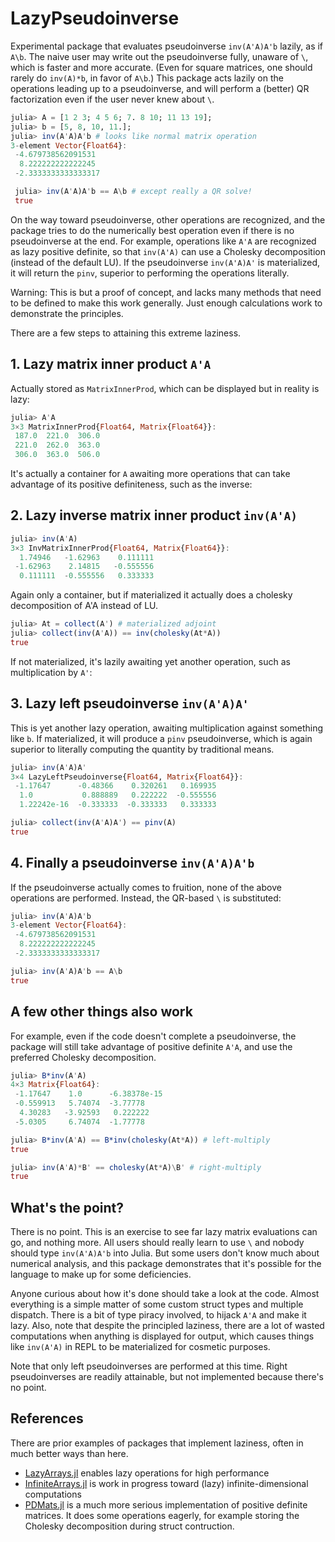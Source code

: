 # LazyPseudoinverse
Experimental package that evaluates pseudoinverse `inv(A'A)A'b` lazily, as if `A\b`. The naive user may write out
the pseudoinverse fully, unaware of `\`, which is faster and more accurate. (Even for square matrices, one should rarely do `inv(A)*b`, in favor of `A\b`.) This package acts lazily on the operations leading up to a pseudoinverse, and will perform a (better) QR factorization even if the user never knew about `\`. 

```julia
julia> A = [1 2 3; 4 5 6; 7. 8 10; 11 13 19];
julia> b = [5, 8, 10, 11.];
julia> inv(A'A)A'b # looks like normal matrix operation
3-element Vector{Float64}:
 -4.679738562091531
  8.222222222222245
 -2.3333333333333317

 julia> inv(A'A)A'b == A\b # except really a QR solve!
 true
```
On the way toward pseudoinverse, other operations are recognized, and the package tries to do the numerically
best operation even if there is no pseudoinverse at the end.
For example, operations like `A'A`
are recognized as lazy positive definite, so that `inv(A'A)` 
can use a Cholesky decomposition (instead of the default LU). If the pseudoinverse `inv(A'A)A'` is materialized, it
will return the `pinv`, superior to performing the operations literally.

Warning: This is but a proof of concept, and lacks many 
methods that need to be defined to make this work generally.
Just enough calculations work to demonstrate the principles.

There are a few steps to attaining this extreme laziness.

## 1. Lazy matrix inner product `A'A`
Actually stored as `MatrixInnerProd`, which can be displayed but in reality is lazy:
```julia
julia> A'A
3×3 MatrixInnerProd{Float64, Matrix{Float64}}:
 187.0  221.0  306.0
 221.0  262.0  363.0
 306.0  363.0  506.0    
```
It's actually a container for `A` awaiting more operations
that can take advantage of its positive definiteness,
such as the inverse:

## 2.  Lazy inverse matrix inner product `inv(A'A)`
```julia
julia> inv(A'A)
3×3 InvMatrixInnerProd{Float64, Matrix{Float64}}:
  1.74946   -1.62963    0.111111
 -1.62963    2.14815   -0.555556
  0.111111  -0.555556   0.333333  
```
Again only a container, but if materialized it actually
does a cholesky decomposition of A'A instead of LU.
```julia
julia> At = collect(A') # materialized adjoint
julia> collect(inv(A'A)) == inv(cholesky(At*A)) 
true
```    
If not materialized, it's lazily awaiting
yet another operation, such as multiplication by `A'`:

## 3.  Lazy left pseudoinverse `inv(A'A)A'`
This is yet another lazy operation, awaiting multiplication
against something like `b`. If materialized, it will produce
a `pinv` pseudoinverse, which is again superior to
literally computing the quantity by traditional means. 
```julia
julia> inv(A'A)A'
3×4 LazyLeftPseudoinverse{Float64, Matrix{Float64}}:
 -1.17647      -0.48366    0.320261   0.169935
  1.0           0.888889   0.222222  -0.555556
  1.22242e-16  -0.333333  -0.333333   0.333333  

julia> collect(inv(A'A)A') == pinv(A)
true
```
## 4.  Finally a pseudoinverse `inv(A'A)A'b`
If the pseudoinverse actually comes to fruition, none of the 
above operations are performed. Instead, the QR-based `\` is
substituted:
```julia
julia> inv(A'A)A'b
3-element Vector{Float64}:
 -4.679738562091531
  8.222222222222245
 -2.3333333333333317

julia> inv(A'A)A'b == A\b
true
 ```
 ## A few other things also work
 For example, even if the code doesn't complete a pseudoinverse, the package will still take advantage of positive definite `A'A`, and use the preferred
 Cholesky decomposition.
```julia
julia> B*inv(A'A)
4×3 Matrix{Float64}:
 -1.17647    1.0      -6.38378e-15
 -0.559913   5.74074  -3.77778
  4.30283   -3.92593   0.222222
 -5.0305     6.74074  -1.77778

julia> B*inv(A'A) == B*inv(cholesky(At*A)) # left-multiply
true

julia> inv(A'A)*B' == cholesky(At*A)\B' # right-multiply
true
```
## What's the point?
There is no point. This is an exercise to see far lazy matrix evaluations can go, and nothing more. All users should really learn to use `\` and nobody should type `inv(A'A)A'b` into Julia. But some users don't know much about numerical analysis, and this package demonstrates that it's possible for
the language to make up for some deficiencies.

Anyone curious about how it's done should take a look at the code. Almost everything is a simple matter of some custom struct types and multiple dispatch. There is a bit of type piracy involved, to hijack `A'A` and make it lazy. Also, note that despite the principled laziness, there are a lot of wasted computations when anything is displayed for output, which
causes things like `inv(A'A)` in REPL to be materialized for cosmetic purposes. 

Note that only left pseudoinverses are performed at this time. Right pseudoinverses are readily attainable, but not implemented because there's no point.
## References
There are prior examples of packages that implement laziness, often in much better ways than here.
*  [LazyArrays.jl](https://github.com/JuliaArrays/LazyArrays.jl) enables lazy operations for high performance
*  [InfiniteArrays.jl](https://github.com/JuliaArrays/InfiniteArrays.jl) is work in progress toward (lazy) infinite-dimensional computations
*  [PDMats.jl](https://github.com/JuliaStats/PDMats.jl) is a much more serious implementation of positive definite matrices. It does some operations eagerly, for example storing the Cholesky decomposition during struct contruction. 
